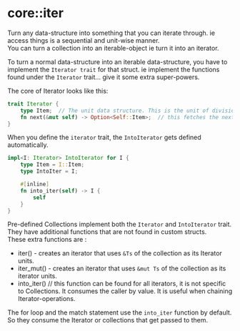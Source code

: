 # core::iter


Turn any data-structure into something that you can iterate through. ie access things is a sequential and unit-wise manner.  
You can turn a collection into an iterable-object ie turn it into an iterator.  

To turn a normal data-structure into an iterable data-structure, you have to implement the `Iterator trait` for that struct. ie implement the functions found under the `Iterator` trait... give it some extra super-powers.  

The core of Iterator looks like this:

```rust
trait Iterator {
    type Item;  // The unit data structure. This is the unit of division. One unit == one step in our iteration process
    fn next(&mut self) -> Option<Self::Item>;  // this fetches the next unit of division
}
```


When you define the `iterator` trait, the `IntoIterator` gets defined automatically.  
```rust
impl<I: Iterator> IntoIterator for I {
    type Item = I::Item;
    type IntoIter = I;

    #[inline]
    fn into_iter(self) -> I {
        self
    }
}
```  

Pre-defined Collections implement both the `Iterator` and `IntoIterator` trait. They have additional functions that are not found in custom structs.  
These extra functions are :  

- iter() - creates an iterator that uses `&Ts` of the collection as its Iterator units.  
- iter_mut() - creates an iterator that uses `&mut Ts` of the collection as its iterator units.  
- into_iter() // this function can be found for all iterators, it is not specific to Collections. It consumes the caller by value. It is useful when chaining Iterator-operations.


The for loop and the match statement use the `into_iter` function by default. So they consume the Iterator or collections that get passed to them.  
